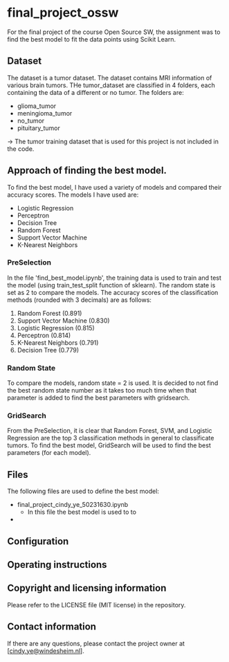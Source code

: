 # final_project_ossw
For the final project of the course Open Source SW, the assignment was to find the best model to fit the data points using Scikit Learn.

## Dataset
The dataset is a tumor dataset. The dataset contains MRI information of various brain tumors. THe tumor_dataset are classified in 4 folders, each containing the data of a different or no tumor. The folders are:
- glioma_tumor
- meningioma_tumor
- no_tumor
- pituitary_tumor

-> The tumor training dataset that is used for this project is not included in the code.

## Approach of finding the best model.
To find the best model, I have used a variety of models and compared their accuracy scores. The models I have used are:
* Logistic Regression
* Perceptron
* Decision Tree
* Random Forest
* Support Vector Machine
* K-Nearest Neighbors

### PreSelection
In the file 'find_best_model.ipynb', the training data is used to train and test the model (using train_test_split function of sklearn). The random state is set as 2 to compare the models. The accuracy scores of the classification methods (rounded with 3 decimals) are as follows:
1. Random Forest (0.891)
2. Support Vector Machine (0.830)
3. Logistic Regression (0.815)
4. Perceptron (0.814)
5. K-Nearest Neighbors (0.791)
6. Decision Tree (0.779)

### Random State
To compare the models, random state = 2 is used. It is decided to not find the best random state number as it takes too much time when that parameter is added to find the best parameters with gridsearch.

### GridSearch
From the PreSelection, it is clear that Random Forest, SVM, and Logistic Regression are the top 3 classification methods in general to classificate tumors. To find the best model, GridSearch will be used to find the best parameters (for each model).

## Files
The following files are used to define the best model:
* final_project_cindy_ye_50231630.ipynb
   * In this file the best model is used to to
* 

## Configuration

## Operating instructions

## Copyright and licensing information
Please refer to the LICENSE file (MIT license) in the repository.

## Contact information
If there are any questions, please contact the project owner at [cindy.ye@windesheim.nl].
